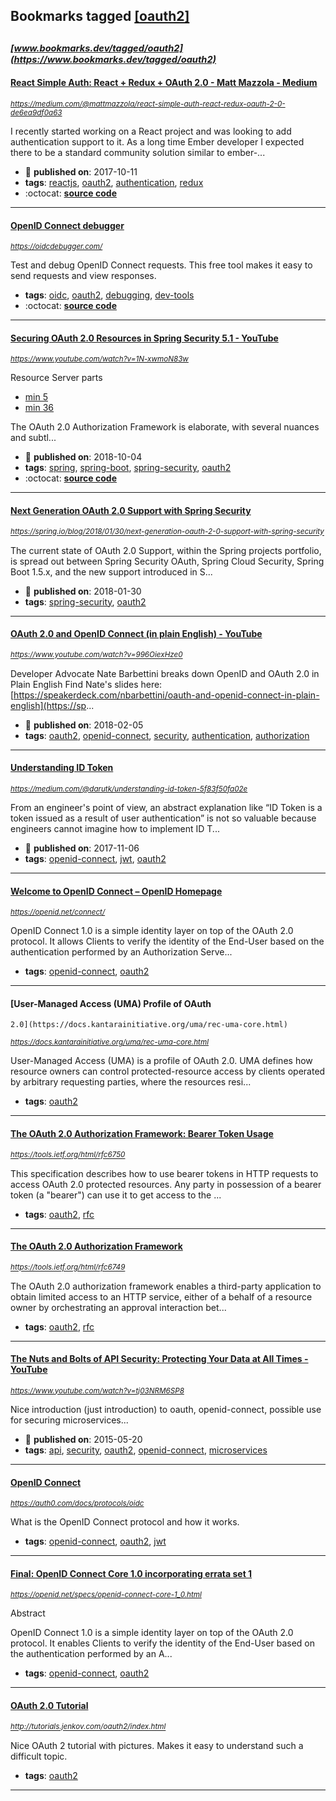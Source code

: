 ## Bookmarks tagged [[oauth2]](https://www.bookmarks.dev?q=[oauth2])

_<sup><sup>[www.bookmarks.dev/tagged/oauth2](https://www.bookmarks.dev/tagged/oauth2)</sup></sup>_
---
#### [React Simple Auth: React + Redux + OAuth 2.0 - Matt Mazzola - Medium](https://medium.com/@mattmazzola/react-simple-auth-react-redux-oauth-2-0-de6ea9df0a63)
_<sup>https://medium.com/@mattmazzola/react-simple-auth-react-redux-oauth-2-0-de6ea9df0a63</sup>_

I recently started working on a React project and was looking to add authentication support to it. As a long time Ember developer I expected there to be a standard community solution similar to ember-...
* :calendar: **published on**: 2017-10-11
* **tags**: [reactjs](../tagged/reactjs.md), [oauth2](../tagged/oauth2.md), [authentication](../tagged/authentication.md), [redux](../tagged/redux.md)
* :octocat: **[source code](https://github.com/mattmazzola/react-simple-auth-sample)**
---
#### [OpenID Connect debugger](https://oidcdebugger.com/)
_<sup>https://oidcdebugger.com/</sup>_

Test and debug OpenID Connect requests. This free tool makes it easy to send requests and view responses.
* **tags**: [oidc](../tagged/oidc.md), [oauth2](../tagged/oauth2.md), [debugging](../tagged/debugging.md), [dev-tools](../tagged/dev-tools.md)
* :octocat: **[source code](https://github.com/nbarbettini/oidc-debugger)**
---
#### [Securing OAuth 2.0 Resources in Spring Security 5.1 - YouTube](https://www.youtube.com/watch?v=1N-xwmoN83w)
_<sup>https://www.youtube.com/watch?v=1N-xwmoN83w</sup>_

Resource Server parts 
- [min 5](https://youtu.be/1N-xwmoN83w?t=295)
- [min 36](https://youtu.be/1N-xwmoN83w?t=2176)

The OAuth 2.0 Authorization Framework is elaborate, with several nuances and subtl...
* :calendar: **published on**: 2018-10-04
* **tags**: [spring](../tagged/spring.md), [spring-boot](../tagged/spring-boot.md), [spring-security](../tagged/spring-security.md), [oauth2](../tagged/oauth2.md)
* :octocat: **[source code](https://github.com/jzheaux/messaging-app/tree/springone2018-demo)**
---
#### [Next Generation OAuth 2.0 Support with Spring Security](https://spring.io/blog/2018/01/30/next-generation-oauth-2-0-support-with-spring-security)
_<sup>https://spring.io/blog/2018/01/30/next-generation-oauth-2-0-support-with-spring-security</sup>_

The current state of OAuth 2.0 Support, within the Spring projects portfolio, is spread out between Spring Security OAuth, Spring Cloud Security, Spring Boot 1.5.x, and the new support introduced in S...
* :calendar: **published on**: 2018-01-30
* **tags**: [spring-security](../tagged/spring-security.md), [oauth2](../tagged/oauth2.md)
---
#### [OAuth 2.0 and OpenID Connect (in plain English) - YouTube](https://www.youtube.com/watch?v=996OiexHze0)
_<sup>https://www.youtube.com/watch?v=996OiexHze0</sup>_

Developer Advocate Nate Barbettini breaks down OpenID and OAuth 2.0 in Plain English Find Nate's slides here: [https://speakerdeck.com/nbarbettini/oauth-and-openid-connect-in-plain-english](https://sp...
* :calendar: **published on**: 2018-02-05
* **tags**: [oauth2](../tagged/oauth2.md), [openid-connect](../tagged/openid-connect.md), [security](../tagged/security.md), [authentication](../tagged/authentication.md), [authorization](../tagged/authorization.md)
---
#### [Understanding ID Token](https://medium.com/@darutk/understanding-id-token-5f83f50fa02e)
_<sup>https://medium.com/@darutk/understanding-id-token-5f83f50fa02e</sup>_

From an engineer's point of view, an abstract explanation like “ID Token is a token issued as a result of user authentication” is not so valuable because engineers cannot imagine how to implement ID T...
* :calendar: **published on**: 2017-11-06
* **tags**: [openid-connect](../tagged/openid-connect.md), [jwt](../tagged/jwt.md), [oauth2](../tagged/oauth2.md)
---
#### [Welcome to OpenID Connect – OpenID Homepage](https://openid.net/connect/)
_<sup>https://openid.net/connect/</sup>_

OpenID Connect 1.0 is a simple identity layer on top of the OAuth 2.0 protocol. It allows Clients to verify the identity of the End-User based on the authentication performed by an Authorization Serve...
* **tags**: [openid-connect](../tagged/openid-connect.md), [oauth2](../tagged/oauth2.md)
---
#### [User-Managed Access (UMA) Profile of OAuth
    2.0](https://docs.kantarainitiative.org/uma/rec-uma-core.html)
_<sup>https://docs.kantarainitiative.org/uma/rec-uma-core.html</sup>_

User-Managed Access (UMA) is a profile of OAuth 2.0. UMA defines how resource owners can control protected-resource access by clients operated by arbitrary requesting parties, where the resources resi...
* **tags**: [oauth2](../tagged/oauth2.md)
---
#### [The OAuth 2.0 Authorization Framework: Bearer Token Usage](https://tools.ietf.org/html/rfc6750)
_<sup>https://tools.ietf.org/html/rfc6750</sup>_

This specification describes how to use bearer tokens in HTTP requests to access OAuth 2.0 protected resources.  Any party in possession of a bearer token (a "bearer") can use it to get access to the ...
* **tags**: [oauth2](../tagged/oauth2.md), [rfc](../tagged/rfc.md)
---
#### [The OAuth 2.0 Authorization Framework](https://tools.ietf.org/html/rfc6749)
_<sup>https://tools.ietf.org/html/rfc6749</sup>_

The OAuth 2.0 authorization framework enables a third-party application to obtain limited access to an HTTP service, either of a behalf of a resource owner by orchestrating an approval interaction bet...
* **tags**: [oauth2](../tagged/oauth2.md), [rfc](../tagged/rfc.md)
---
#### [The Nuts and Bolts of API Security: Protecting Your Data at All Times - YouTube](https://www.youtube.com/watch?v=tj03NRM6SP8)
_<sup>https://www.youtube.com/watch?v=tj03NRM6SP8</sup>_

Nice introduction (just introduction) to oauth, openid-connect, possible use for securing microservices...
* :calendar: **published on**: 2015-05-20
* **tags**: [api](../tagged/api.md), [security](../tagged/security.md), [oauth2](../tagged/oauth2.md), [openid-connect](../tagged/openid-connect.md), [microservices](../tagged/microservices.md)
---
#### [OpenID Connect](https://auth0.com/docs/protocols/oidc)
_<sup>https://auth0.com/docs/protocols/oidc</sup>_

What is the OpenID Connect protocol and how it works.
* **tags**: [openid-connect](../tagged/openid-connect.md), [oauth2](../tagged/oauth2.md), [jwt](../tagged/jwt.md)
---
#### [Final: OpenID Connect Core 1.0 incorporating errata set 1](https://openid.net/specs/openid-connect-core-1_0.html)
_<sup>https://openid.net/specs/openid-connect-core-1_0.html</sup>_

 Abstract 

OpenID Connect 1.0 is a simple identity layer on top of the OAuth 2.0 protocol. It enables Clients to verify the identity of the End-User based on the authentication performed by an A...
* **tags**: [openid-connect](../tagged/openid-connect.md), [oauth2](../tagged/oauth2.md)
---
#### [OAuth 2.0 Tutorial](http://tutorials.jenkov.com/oauth2/index.html)
_<sup>http://tutorials.jenkov.com/oauth2/index.html</sup>_

Nice OAuth 2 tutorial with pictures. Makes it easy to understand such a difficult topic.
* **tags**: [oauth2](../tagged/oauth2.md)
---
